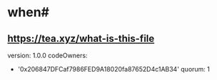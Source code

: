 # when# 
https://tea.xyz/what-is-this-file
---
version: 1.0.0
codeOwners:
  - '0x206847DFCaf7986FED9A18020fa87652D4c1AB34'
quorum: 1
